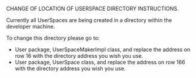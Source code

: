 CHANGE OF LOCATION OF USERSPACE DIRECTORY INSTRUCTIONS.

Currently all UserSpaces are being created in a directory within the developer machine.

To change this directory please go to:

- User package, UserSpaceMakerImpl class, and replace the address on row 16 with 
the directory address you wish you use.
- User package, UserSpace class, and replace the address on row 166 with 
the directory address you wish you use.

